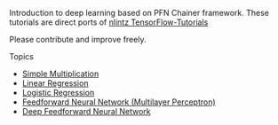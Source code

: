 Introduction to deep learning based on PFN Chainer framework. These
tutorials are direct ports of [nlintz
TensorFlow-Tutorials](https://github.com/nlintz/TensorFlow-Tutorials)

Please contribute and improve freely.

Topics
- [Simple Multiplication](https://github.com/surfertas/chainer-tutorials/blob/master/00_multiply.py)
- [Linear Regression](https://github.com/surfertas/chainer-tutorials/blob/master/01_linear_regression.py)
- [Logistic Regression](https://github.com/surfertas/chainer-tutorials/blob/master/02_logistic_regression.py)
- [Feedforward Neural Network (Multilayer Perceptron)](https://github.com/surfertas/chainer-tutorials/blob/master/03_net.py)
- [Deep Feedforward Neural Network](https://github.com/surfertas/chainer-tutorials/blob/master/04_modern_net.py)
